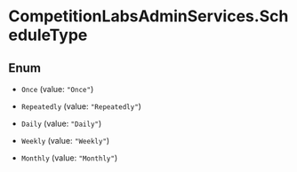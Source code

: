 # CompetitionLabsAdminServices.ScheduleType

## Enum


* `Once` (value: `"Once"`)

* `Repeatedly` (value: `"Repeatedly"`)

* `Daily` (value: `"Daily"`)

* `Weekly` (value: `"Weekly"`)

* `Monthly` (value: `"Monthly"`)


